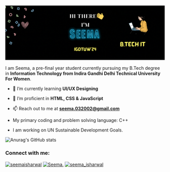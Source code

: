 ![alt-text](https://github.com/SeemaIsharwal/SeemaIsharwal/blob/main/B.Tech%20IT.gif)

I am Seema, a pre-final year student currently pursuing my B.Tech degree in **Information Technology from Indira Gandhi Delhi Technical University For Women**. 
- 🌱 I’m currently learning **UI/UX Designing**

- 🌱 I’m proficient in **HTML, CSS & JavaScript**

- 📫 Reach out to me at **seema.032002@gmail.com**

-  My primary coding and problem solving language: C++

- I am working on UN Sustainable Development Goals. 



![Anurag's GitHub stats](https://github-readme-stats.vercel.app/api?username=SeemaIsharwal&show_icons=true&theme=radical)

<!---[![GitHub Streak](https://github-readme-streak-stats.herokuapp.com?user=SeemaIsharwal&theme=monokai&hide_border=true&date_format=M%20j%5B%2C%20Y%5D)](https://git.io/streak-stats) --->


<h3 align="left">Connect with me:</h3>
<p align="left">
<a href="https://twitter.com/seemaisharwal" target="blank"><img align="center" src="https://raw.githubusercontent.com/rahuldkjain/github-profile-readme-generator/master/src/images/icons/Social/twitter.svg" alt="seemaisharwal" height="30" width="40" /></a>
<a href="https://www.linkedin.com/in/seema20" target="blank"><img align="center" src="https://raw.githubusercontent.com/rahuldkjain/github-profile-readme-generator/master/src/images/icons/Social/linked-in-alt.svg" alt="Seema." height="30" width="40" /></a>
<a href="https://www.instagram.com/seema_isharwal" target="blank"><img align="center" src="https://raw.githubusercontent.com/rahuldkjain/github-profile-readme-generator/master/src/images/icons/Social/instagram.svg" alt="seema_isharwal" height="30" width="40" /></a>
</p>




